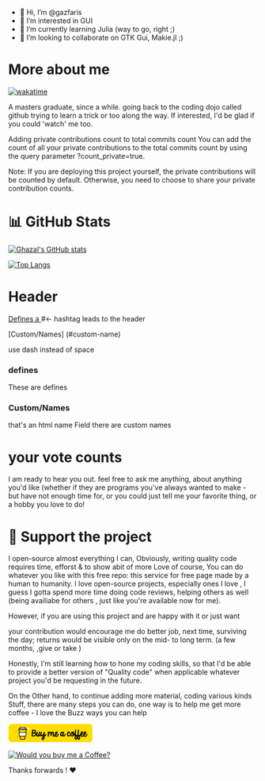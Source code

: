 - 👋 Hi, I’m @gazfaris
- 👀 I’m interested in  GUI
- 🌱 I’m currently learning Julia (way to go, right ;)
- 💞️ I’m looking to collaborate on GTK Gui, Makie.jl ;)

# More about me
[![wakatime](https://wakatime.com/badge/user/e7ceeb62-05eb-4a90-a49f-b4ab46111a31/project/df8c780b-3b9b-4ddb-9fe5-641ef356aae1.svg)](https://wakatime.com/badge/user/e7ceeb62-05eb-4a90-a49f-b4ab46111a31/project/df8c780b-3b9b-4ddb-9fe5-641ef356aae1)

A masters graduate, since a while. going back to the coding dojo called github
trying to learn a trick or too along the way.
If interested, I'd be glad if you could 'watch' me too.

Adding private contributions count to total commits count
You can add the count of all your private contributions to the total commits count by using the query parameter ?count_private=true.

Note: If you are deploying this project yourself, the private contributions will be counted by default. Otherwise, you need to choose to share your private contribution counts.


# 📊 GitHub Stats

[![Ghazal's GitHub stats](https://github-readme-stats.vercel.app/api?username=gazfaris)](https://github.com/gfariz/github-readme-stats)



[![Top Langs](https://github-readme-stats.vercel.app/api/top-langs/?username=gazfaris&count_private=true&show_icons=true)](https://github-readme-stats.vercel.app/api/top-langs/?username=gazfaris&count_private=true&show_icons=true)

# Header
[Defines a ](#defines) #<- hashtag leads to the header

[Custom/Names]
(#custom-name)

use  dash instead of space

### defines
These are defines

### <a name="custom-names"></a> Custom/Names
that's an html name Field
there are custom names

[]("Assets/images/buy_me_a_coffee.png")
# your vote counts

I am ready to hear you out. feel free to ask me anything, about anything you'd like
(whether if they are programs you've always wanted to make - but have not enough time for, or  you could
 just tell me your favorite thing, or a hobby you love to do!


# 💖 Support the project
I open-source almost everything I can,
 Obviously,
 writing quality code requires time, efforst & to show abit of more Love
of course, You can do whatever you like with this free repo: this service for free
page made by a human to humanity. I love open-source projects, especially ones I love ,
I guess I gotta spend more time doing code reviews, helping others as well (being availiabe for others , just like you're available now
for me).

However, if you are using this project and are happy with it or just want

your contribution would encourage me do better job, next time, surviving the day; returns would be visible only on the mid- to long term. (a few months, ,give or take )

Honestly, I'm still learning how to hone my coding skills, so that I'd be able to
provide a better version of "Quality code" when applicable
 whatever project you'd be requesting in the future.

On the Other hand, to continue adding more material, coding various kinds  Stuff, there are
many steps you can do, one way is to help me get more coffee - I love the Buzz ways you can help

[![Would you buy me a Coffee?](Assets/images/buy_me_a_coffee.png)](https://buymeacoffee.com/gfaris)

[![Would you buy me a Coffee?](https://img.buymeacoffee.com/api/?url=aHR0cHM6Ly9pbWcuYnV5bWVhY29mZmVlLmNvbS9hcGkvP25hbWU9R2hhemFsK0ZhcmlzJnNpemU9MzAwJmJnLWltYWdlPWJtYyZiYWNrZ3JvdW5kPTVGN0ZGRg==&creator=Ghazal+Faris&is_creating=Developing%20Julia%20code%20&design_code=1&design_color=%235F7FFF&slug=gfaris)](https://buymeacoffee.com/gfaris)

Thanks forwards ! ❤️
